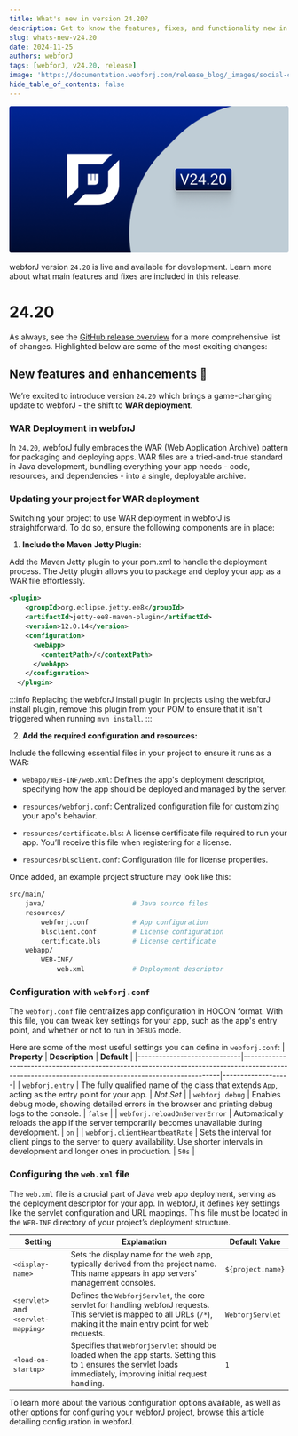 ```yaml
---
title: What's new in version 24.20?
description: Get to know the features, fixes, and functionality new in webforJ version 24.20.
slug: whats-new-v24.20
date: 2024-11-25
authors: webforJ
tags: [webforJ, v24.20, release]
image: 'https://documentation.webforj.com/release_blog/_images/social-cover-24.20.png'
hide_table_of_contents: false
---
```


![cover image](../../static/release_blog/_images/24.20.png)

webforJ version `24.20` is live and available for development. Learn more about what main features and fixes are included in this release.

<!-- truncate -->

# 24.20

As always, see the [GitHub release overview](https://github.com/webforj/webforj/releases/tag/24.20) for a more comprehensive list of changes. Highlighted below are some of the most exciting changes:

## New features and enhancements 🎉

We’re excited to introduce version `24.20` which brings a game-changing update to webforJ - the shift to **WAR deployment**.

<!-- vale off -->
### WAR Deployment in webforJ
<!-- vale on -->

In `24.20`, webforJ fully embraces the WAR (Web Application Archive) pattern for packaging and deploying apps. WAR files are a tried-and-true standard in Java development, bundling everything your app needs - code, resources, and dependencies - into a single, deployable archive.


### Updating your project for WAR deployment

Switching your project to use WAR deployment in webforJ is straightforward. To do so, ensure the following components are in place:

1. **Include the Maven Jetty Plugin**:

Add the Maven Jetty plugin to your pom.xml to handle the deployment process. The Jetty plugin allows you to package and deploy your app as a WAR file effortlessly.

```xml
<plugin>
    <groupId>org.eclipse.jetty.ee8</groupId>
    <artifactId>jetty-ee8-maven-plugin</artifactId>
    <version>12.0.14</version>
    <configuration>
      <webApp>
        <contextPath>/</contextPath>
      </webApp>
    </configuration>
  </plugin>
```

:::info Replacing the webforJ install plugin
In projects using the webforJ install plugin, remove this plugin from your POM to ensure that it isn't triggered when running `mvn install`.
:::

2. **Add the required configuration and resources:**

Include the following essential files in your project to ensure it runs as a WAR:

- `webapp/WEB-INF/web.xml`:
Defines the app's deployment descriptor, specifying how the app should be deployed and managed by the server.

- `resources/webforj.conf`:
Centralized configuration file for customizing your app's behavior.

- `resources/certificate.bls`:
A license certificate file required to run your app. You’ll receive this file when registering for a license.

- `resources/blsclient.conf`:
Configuration file for license properties.

Once added, an example project structure may look like this:

```bash 
src/main/
    java/                      # Java source files
    resources/
        webforj.conf           # App configuration
        blsclient.conf         # License configuration
        certificate.bls        # License certificate
    webapp/
        WEB-INF/
            web.xml            # Deployment descriptor
```
### Configuration with `webforj.conf`

The `webforj.conf` file centralizes app configuration in HOCON format. With this file, you can tweak key settings for your app, such as the app's entry point, and whether or not to run in `DEBUG` mode.

Here are some of the most useful settings you can define in `webforj.conf`:
| **Property**                | **Description**                                                                                                                                     | **Default**       |
|-----------------------------|-----------------------------------------------------------------------------------------------------------------------------------------------------|-------------------|
| `webforj.entry`             | The fully qualified name of the class that extends `App`, acting as the entry point for your app.                                                 | *Not Set*         |
| `webforj.debug`             | Enables debug mode, showing detailed errors in the browser and printing debug logs to the console.                                                | `false`           |
| `webforj.reloadOnServerError` | Automatically reloads the app if the server temporarily becomes unavailable during development.                                                  | `on`              |
| `webforj.clientHeartbeatRate` | Sets the interval for client pings to the server to query availability. Use shorter intervals in development and longer ones in production.         | `50s`             |

### Configuring the `web.xml` file

The `web.xml` file is a crucial part of Java web app deployment, serving as the deployment descriptor for your app. In webforJ, it defines key settings like the servlet configuration and URL mappings. This file must be located in the `WEB-INF` directory of your project’s deployment structure.

| **Setting**                     | **Explanation**                                                                                                            | **Default Value**        |
|----------------------------------|----------------------------------------------------------------------------------------------------------------------------|--------------------------|
| `<display-name>`                | Sets the display name for the web app, typically derived from the project name. This name appears in app servers' management consoles. | `${project.name}`        |
| `<servlet>` and `<servlet-mapping>` | Defines the `WebforjServlet`, the core servlet for handling webforJ requests. This servlet is mapped to all URLs (`/*`), making it the main entry point for web requests. | `WebforjServlet`         |
| `<load-on-startup>`             | Specifies that `WebforjServlet` should be loaded when the app starts. Setting this to `1` ensures the servlet loads immediately, improving initial request handling. | `1`                      |

To learn more about the various configuration options available, as well as other options for configuring your webforJ project, browse [this article](../../docs/configuration/overview) detailing configuration in webforJ.

<GiscusComments />
